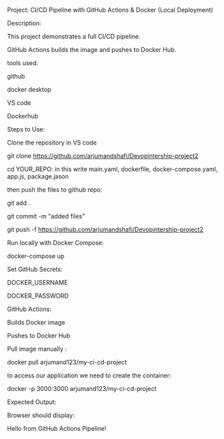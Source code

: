 Project: CI/CD Pipeline with GitHub Actions & Docker (Local Deployment)

Description:

This project demonstrates a full CI/CD pipeline.

GitHub Actions builds the image and pushes to Docker Hub.

tools used:

github 

docker desktop

VS code

Dockerhub

Steps to Use:

Clone the repository in VS code

git clone https://github.com/arjumandshafi/Devopintership-project2

cd YOUR_REPO: in this write main.yaml, dockerfile, docker-compose.yaml, app.js, package.jason 

then push the files to github repo:

git add .

git commit -m "added files"

git push -f https://github.com/arjumandshafi/Devopintership-project2

Run locally with Docker Compose:

docker-compose up

Set GitHub Secrets:

DOCKER_USERNAME

DOCKER_PASSWORD

GitHub Actions:

Builds Docker image

Pushes to Docker Hub

Pull image manually :

docker pull arjumand123/my-ci-cd-project

to access our application we need to create the container:

docker -p 3000:3000 arjumand123/my-ci-cd-project


Expected Output:

Browser should display:

Hello from GitHub Actions Pipeline!
